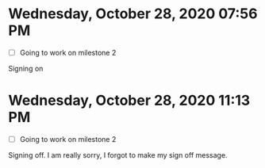 # Wednesday, October 28, 2020 07:56 PM

- [ ] Going to work on milestone 2

Signing on

# Wednesday, October 28, 2020 11:13 PM

- [ ] Going to work on milestone 2

Signing off. I am really sorry, I forgot to make my sign off message.